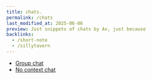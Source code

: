 ```yaml
---
title: chats.
permalink: /chats
last_modified_at: 2025-06-06
preview: Just snippets of chats by Av, just because
backlinks:
  - /short-note
  - /sillytavern
---
```

- [Group chat](/av-archive/group-chat)
- [No context chat](/av-archive/no-context-chat)
